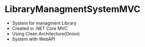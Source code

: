 # LibraryManagmentSystemMVC 
- System for managment Library
- Created in .NET Core MVC
- Using Clean Architecture(Onion)
- System with WebAPI
